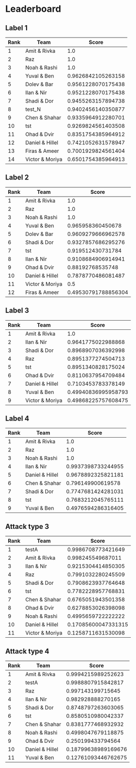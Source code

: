 # Leaderboard

## Label 1
| Rank | Team | Score |
|---|---|---|
|1|Amit & Rivka|1.0|
|2|Raz|1.0|
|3|Noah & Rashi|1.0|
|4|Yuval & Ben|0.9626842105263158|
|5|Dolev & Bar|0.9561228070175438|
|6|Ilan & Nir|0.9521228070175438|
|7|Shadi & Dor|0.9455263157894738|
|8|test_N|0.9402456140350877|
|9|Chen & Shahar|0.9335964912280701|
|10|tst|0.9269824561403508|
|11|Ohad & Dvir|0.8351754385964912|
|12|Daniel & Hillel|0.7421052631578947|
|13|Firas & Ameer|0.7001929824561404|
|14|Victor & Moriya|0.6501754385964913|


## Label 2
| Rank | Team | Score |
|---|---|---|
|1|Amit & Rivka|1.0|
|2|Raz|1.0|
|3|Noah & Rashi|1.0|
|4|Yuval & Ben|0.965958360450678|
|5|Dolev & Bar|0.9609279666962578|
|6|Shadi & Dor|0.9327857686295276|
|7|tst|0.919512430731784|
|8|Ilan & Nir|0.9108684906914941|
|9|Ohad & Dvir|0.88192768535748|
|10|Daniel & Hillel|0.7878770486081487|
|11|Victor & Moriya|0.5|
|12|Firas & Ameer|0.49530791788856304|


## Label 3
| Rank | Team | Score |
|---|---|---|
|1|Amit & Rivka|1.0|
|2|Ilan & Nir|0.9641775022988868|
|3|Shadi & Dor|0.8968907036392998|
|4|Raz|0.8951377274504713|
|5|tst|0.8951340828175024|
|6|Ohad & Dvir|0.8110637954709484|
|7|Daniel & Hillel|0.7103453783378149|
|8|Yuval & Ben|0.49940836995958793|
|9|Victor & Moriya|0.49868225757608475|


## Label 4
| Rank | Team | Score |
|---|---|---|
|1|Amit & Rivka|1.0|
|2|Raz|1.0|
|3|Noah & Rashi|1.0|
|4|Ilan & Nir|0.9937398733244955|
|5|Daniel & Hillel|0.9678892325821181|
|6|Chen & Shahar|0.796149900619578|
|7|Shadi & Dor|0.7747681424281031|
|8|tst|0.7683212045765111|
|9|Yuval & Ben|0.4976594286316405|


## Attack type 3
| Rank | Team | Score |
|---|---|---|
|1|testA|0.9986708773421649|
|2|Amit & Rivka|0.998245549687011|
|3|Ilan & Nir|0.9215304414850305|
|4|Raz|0.7991032280245509|
|5|Shadi & Dor|0.7908623937764648|
|6|tst|0.7782228957768831|
|7|Chen & Shahar|0.6765051943501358|
|8|Ohad & Dvir|0.6278853026398098|
|9|Noah & Rashi|0.4995659722222222|
|10|Daniel & Hillel|0.17085600047331315|
|11|Victor & Moriya|0.1258711631530098|


## Attack type 4
| Rank | Team | Score |
|---|---|---|
|1|Amit & Rivka|0.9994215989252623|
|2|testA|0.9988807915842817|
|3|Raz|0.997143199715645|
|4|Ilan & Nir|0.982928888270165|
|5|Shadi & Dor|0.8748797263603065|
|6|tst|0.8580510980042337|
|7|Chen & Shahar|0.8381777468932932|
|8|Noah & Rashi|0.4998047679118875|
|9|Ohad & Dvir|0.250199433794564|
|10|Daniel & Hillel|0.18799638989169676|
|11|Yuval & Ben|0.12761093446762675|


